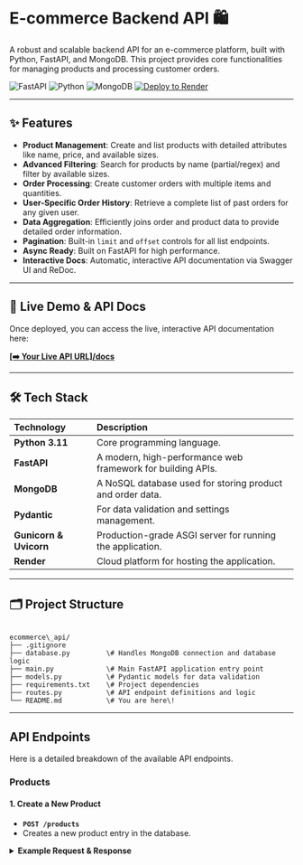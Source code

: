 # E-commerce Backend API 🛍️

A robust and scalable backend API for an e-commerce platform, built with Python, FastAPI, and MongoDB. This project provides core functionalities for managing products and processing customer orders.

![FastAPI](https://img.shields.io/badge/FastAPI-009688?style=for-the-badge&logo=fastapi)
![Python](https://img.shields.io/badge/Python-3.11-3776AB?style=for-the-badge&logo=python)
![MongoDB](https://img.shields.io/badge/MongoDB-47A248?style=for-the-badge&logo=mongodb)
[![Deploy to Render](https://render.com/images/deploy-to-render-button.svg)](https://render.com)

---

## ✨ Features

- **Product Management**: Create and list products with detailed attributes like name, price, and available sizes.
- **Advanced Filtering**: Search for products by name (partial/regex) and filter by available sizes.
- **Order Processing**: Create customer orders with multiple items and quantities.
- **User-Specific Order History**: Retrieve a complete list of past orders for any given user.
- **Data Aggregation**: Efficiently joins order and product data to provide detailed order information.
- **Pagination**: Built-in `limit` and `offset` controls for all list endpoints.
- **Async Ready**: Built on FastAPI for high performance.
- **Interactive Docs**: Automatic, interactive API documentation via Swagger UI and ReDoc.

---

## 🚀 Live Demo & API Docs

Once deployed, you can access the live, interactive API documentation here:

[**[➡️ Your Live API URL]/docs**](https://ecommerce-api-assignment-2.onrender.com/)


---

## 🛠️ Tech Stack

| Technology | Description |
| :--- | :--- |
| **Python 3.11** | Core programming language. |
| **FastAPI** | A modern, high-performance web framework for building APIs. |
| **MongoDB** | A NoSQL database used for storing product and order data. |
| **Pydantic** | For data validation and settings management. |
| **Gunicorn & Uvicorn** | Production-grade ASGI server for running the application. |
| **Render** | Cloud platform for hosting the application. |

---

## 🗂️ Project Structure

```

ecommerce\_api/
├── .gitignore
├── database.py         \# Handles MongoDB connection and database logic
├── main.py             \# Main FastAPI application entry point
├── models.py           \# Pydantic models for data validation
├── requirements.txt    \# Project dependencies
├── routes.py           \# API endpoint definitions and logic
└── README.md           \# You are here\!

````

---

## API Endpoints

Here is a detailed breakdown of the available API endpoints.

### Products

#### 1. Create a New Product
- **`POST /products`**
- Creates a new product entry in the database.

<details>
<summary><strong>Example Request & Response</strong></summary>

**cURL Request:**
```sh
curl -X 'POST' \
  '[http://127.0.0.1:8000/products](http://127.0.0.1:8000/products)' \
  -H 'Content-Type: application/json' \
  -d '{
  "name": "Classic T-Shirt",
  "price": 25.50,
  "sizes": [
    { "size": "small", "quantity": 10 },
    { "size": "large", "quantity": 5 }
  ]
}'
````

**Success Response (201 CREATED):**

```json
{
  "id": "687c982d58ff99a7a3ca9b0c"
}
```

\</details\>

#### 2\. List All Products

  - **`GET /products`**
  - Retrieves a paginated list of products. Supports filtering by `name` and `size`.

\<details\>
\<summary\>\<strong\>Example Request & Response\</strong\>\</summary\>

**cURL Request (with filters):**

```sh
# Get all products with "shirt" in the name, available in size "large"
curl -X 'GET' 'http://127.0.0.1:8000/products?name=shirt&size=large&limit=5'
```

**Success Response (200 OK):**

```json
{
  "data": [
    {
      "id": "687c982d58ff99a7a3ca9b0c",
      "name": "Classic T-Shirt",
      "price": 25.50
    }
  ],
  "page": {
    "next": null,
    "limit": 5,
    "previous": null
  }
}
```

\</details\>

### Orders

#### 3\. Create a New Order

  - **`POST /orders`**
  - Creates a new order for a user with specified products and quantities.

\<details\>
\<summary\>\<strong\>Example Request & Response\</strong\>\</summary\>

**cURL Request:**

```sh
curl -X 'POST' \
  '[http://127.0.0.1:8000/orders](http://127.0.0.1:8000/orders)' \
  -H 'Content-Type: application/json' \
  -d '{
  "userId": "user_123",
  "items": [
    { "productId": "687c982d58ff99a7a3ca9b0c", "qty": 2 },
    { "productId": "687c98a458ff99a7a3ca9b0d", "qty": 1 }
  ]
}'
```

**Success Response (201 CREATED):**

```json
{
  "id": "687c9a4ba0ffa1de10a0cf37"
}
```

\</details\>

#### 4\. Get Orders for a User

  - **`GET /orders/{user_id}`**
  - Retrieves a paginated list of all past orders for a specific user, including product details.

\<details\>
\<summary\>\<strong\>Example Request & Response\</strong\>\</summary\>

**cURL Request:**

```sh
curl -X 'GET' 'http://127.0.0.1:8000/orders/user_123'
```

**Success Response (200 OK):**

```json
{
  "data": [
    {
      "id": "687c9a4ba0ffa1de10a0cf37",
      "total": 76.5,
      "items": [
        {
          "productDetails": {
            "id": "687c982d58ff99a7a3ca9b0c",
            "name": "Classic T-Shirt"
          },
          "qty": 2
        },
        {
          "productDetails": {
            "id": "687c98a458ff99a7a3ca9b0d",
            "name": "Sample 2"
          },
          "qty": 1
        }
      ]
    }
  ],
  "page": {
    "next": null,
    "limit": 10,
    "previous": null
  }
}
```

\</details\>

-----

## ⚙️ Setup and Running Locally

Follow these steps to get the project running on your local machine.

**1. Clone the Repository**

```sh
git clone https://github.com/mohitsinghgarry/Ecommerce-api-assignment.git
cd Ecommerce-api-assignment
```

**2. Create and Activate Virtual Environment**

```sh
# Create a virtual environment
python -m venv venv

# Activate it (macOS/Linux)
source venv/bin/activate

# Activate it (Windows)
# venv\Scripts\activate
```

**3. Install Dependencies**

```sh
pip install -r requirements.txt
```

**4. Set Up Environment Variables**
You need to connect to a MongoDB database.

  - Get a connection string from [MongoDB Atlas](https://www.mongodb.com/cloud/atlas) (M0 Free Tier is sufficient).
  - **Important**: Do not hardcode the URI in your code. Instead, you can set it as an environment variable or use a `.env` file (though for this project, updating `database.py` directly is the simplest start).

**5. Run the Application**

```sh
uvicorn main:app --host 0.0.0.0 --port 8000 --reload
```

The API will be available at `http://127.0.0.1:8000`.

-----

## ☁️ Deployment on Render

This application is ready to be deployed on **Render**.

1.  Push your code to a GitHub repository.

2.  Create a new **Web Service** on Render and connect your repository.

3.  Use the following settings during setup:

      - **Build Command**: `pip install -r requirements.txt`
      - **Start Command**: `gunicorn -w 4 -k uvicorn.workers.UvicornWorker -b 0.0.0.0:10000 main:app`

    > **Note:** The `-b 0.0.0.0:10000` part is crucial. It tells the server to listen for public traffic on the port Render provides, which is essential for the deployment to succeed.

-----

## 📄 License

This project is licensed under the MIT License. See the `LICENSE` file for details.
